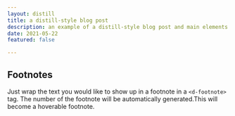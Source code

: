 ```yaml
---
layout: distill
title: a distill-style blog post
description: an example of a distill-style blog post and main elements
date: 2021-05-22
featured: false

---
```


## Footnotes

Just wrap the text you would like to show up in a footnote in a `<d-footnote>` tag.
The number of the footnote will be automatically generated.<d-footnote>This will become a hoverable footnote.</d-footnote>
